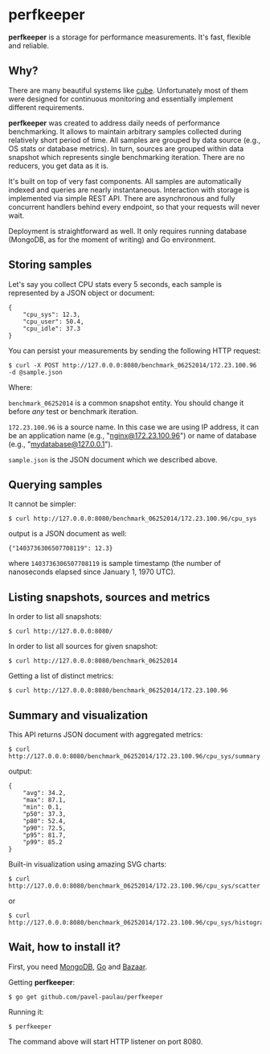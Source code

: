perfkeeper
==========

**perfkeeper** is a storage for performance measurements. It's fast, flexible and reliable.

Why?
----
There are many beautiful systems like [cube](https://github.com/square/cube). Unfortunately most of them were designed for continuous monitoring and essentially implement different requirements.

**perfkeeper** was created to address daily needs of performance benchmarking. It allows to maintain arbitrary samples collected during relatively short period of time. All samples are grouped by data source (e.g., OS stats or database metrics). In turn, sources are grouped within data snapshot which represents single benchmarking iteration. There are no reducers, you get data as it is.

It's built on top of very fast components. All samples are automatically indexed and queries are nearly instantaneous. Interaction with storage is implemented via simple REST API. There are asynchronous and fully concurrent handlers behind every endpoint, so that your requests will never wait.

Deployment is straightforward as well. It only requires running database (MongoDB, as for the moment of writing) and Go environment.

Storing samples
---------------

Let's say you collect CPU stats every 5 seconds, each sample is represented by a JSON object or document:

    {
        "cpu_sys": 12.3,
        "cpu_user": 50.4,
        "cpu_idle": 37.3
    }

You can persist your measurements by sending the following HTTP request:

    $ curl -X POST http://127.0.0.0:8080/benchmark_06252014/172.23.100.96 -d @sample.json

Where:

  `benchmark_06252014` is a common snapshot entity. You should change it before *any* test or benchmark iteration.

   `172.23.100.96` is a source name. In this case we are using IP address, it can be an application name (e.g., "nginx@172.23.100.96") or name of database (e.g., "mydatabase@127.0.0.1").

   `sample.json` is the JSON document which we described above.

Querying samples
----------------

It cannot be simpler:

    $ curl http://127.0.0.0:8080/benchmark_06252014/172.23.100.96/cpu_sys

output is a JSON document as well:

    {"1403736306507708119": 12.3}

where `1403736306507708119` is sample timestamp (the number of nanoseconds elapsed since January 1, 1970 UTC).

Listing snapshots, sources and metrics
------------------------------------------

In order to list all snapshots:

    $ curl http://127.0.0.0:8080/

In order to list all sources for given snapshot:

    $ curl http://127.0.0.0:8080/benchmark_06252014

Getting a list of distinct metrics:

    $ curl http://127.0.0.0:8080/benchmark_06252014/172.23.100.96

Summary and visualization
-------------------------

This API returns JSON document with aggregated metrics:

    $ curl http://127.0.0.0:8080/benchmark_06252014/172.23.100.96/cpu_sys/summary

output:

    {
        "avg": 34.2,
        "max": 87.1,
        "min": 0.1,
        "p50": 37.3,
        "p80": 52.4,
        "p90": 72.5,
        "p95": 81.7,
        "p99": 85.2
    }

Built-in visualization using amazing SVG charts:

    $ curl http://127.0.0.0:8080/benchmark_06252014/172.23.100.96/cpu_sys/scatter

or 

    $ curl http://127.0.0.0:8080/benchmark_06252014/172.23.100.96/cpu_sys/histogram

Wait, how to install it?
------------------------

First, you need [MongoDB](http://www.mongodb.org/downloads), [Go](http://golang.org/doc/install) and [Bazaar](http://bazaar.canonical.com/).

Getting **perfkeeper**:

    $ go get github.com/pavel-paulau/perfkeeper

Running it:

    $ perfkeeper

The command above will start HTTP listener on port 8080.
